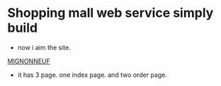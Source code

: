# Shopping mall web service simply build

- now i aim the site.

[MIGNONNEUF](https://mnnf.co.kr/artfinger/lookbook.html?cate_no=337)

- it has 3 page. one index page. and two order page.
